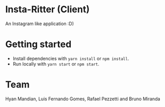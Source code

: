 # Insta-Ritter (Client)

An Instagram like application :D)

# Getting started

- Install dependencies with `yarn install` or `npm install`.
- Run locally with `yarn start` or `npm start`.

# Team

Hyan Mandian, Luis Fernando Gomes, Rafael Pezzetti and Bruno Miranda
